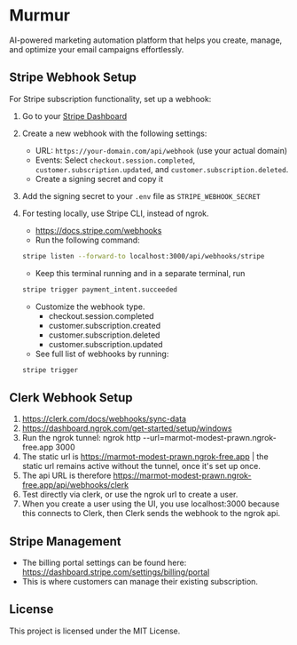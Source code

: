 # Murmur

AI-powered marketing automation platform that helps you create, manage, and optimize your email campaigns effortlessly.

## Stripe Webhook Setup

For Stripe subscription functionality, set up a webhook:

1. Go to your [Stripe Dashboard](https://dashboard.stripe.com/webhooks)
2. Create a new webhook with the following settings:
   - URL: `https://your-domain.com/api/webhook` (use your actual domain)
   - Events: Select `checkout.session.completed`, `customer.subscription.updated`, and `customer.subscription.deleted`.
   - Create a signing secret and copy it
3. Add the signing secret to your `.env` file as `STRIPE_WEBHOOK_SECRET`
4. For testing locally, use Stripe CLI, instead of ngrok.

   - https://docs.stripe.com/webhooks
   - Run the following command:

   ```bash
   stripe listen --forward-to localhost:3000/api/webhooks/stripe
   ```

   - Keep this terminal running and in a separate terminal, run

   ```bash
   stripe trigger payment_intent.succeeded
   ```

   - Customize the webhook type.
     - checkout.session.completed
     - customer.subscription.created
     - customer.subscription.deleted
     - customer.subscription.updated
   - See full list of webhooks by running:

   ```bash
   stripe trigger
   ```

## Clerk Webhook Setup

1. https://clerk.com/docs/webhooks/sync-data
2. https://dashboard.ngrok.com/get-started/setup/windows
3. Run the ngrok tunnel: ngrok http --url=marmot-modest-prawn.ngrok-free.app 3000
4. The static url is https://marmot-modest-prawn.ngrok-free.app | the static url remains active without the tunnel, once it's set up once.
5. The api URL is therefore https://marmot-modest-prawn.ngrok-free.app/api/webhooks/clerk
6. Test directly via clerk, or use the ngrok url to create a user.
7. When you create a user using the UI, you use localhost:3000 because this connects to Clerk, then Clerk sends the webhook to the ngrok api.

## Stripe Management

- The billing portal settings can be found here: https://dashboard.stripe.com/settings/billing/portal
- This is where customers can manage their existing subscription.

## License

This project is licensed under the MIT License.
